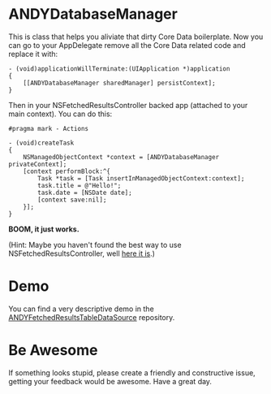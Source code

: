 ANDYDatabaseManager
===================

This is class that helps you aliviate that dirty Core Data boilerplate. Now you can go to your AppDelegate remove all the Core Data related code and replace it with:

``` objc
- (void)applicationWillTerminate:(UIApplication *)application
{
    [[ANDYDatabaseManager sharedManager] persistContext];
}
```

Then in your NSFetchedResultsController backed app (attached to your main context). You can do this:

``` objc
#pragma mark - Actions

- (void)createTask
{
    NSManagedObjectContext *context = [ANDYDatabaseManager privateContext];
    [context performBlock:^{
        Task *task = [Task insertInManagedObjectContext:context];
        task.title = @"Hello!";
        task.date = [NSDate date];
        [context save:nil];
    }];
}
```

**BOOM, it just works.**

(Hint: Maybe you haven't found the best way to use NSFetchedResultsController, well [here it is](https://github.com/NSElvis/ANDYFetchedResultsTableDataSource).)

Demo
====

You can find a very descriptive demo in the [ANDYFetchedResultsTableDataSource](https://github.com/NSElvis/ANDYFetchedResultsTableDataSource) repository.

Be Awesome
==========

If something looks stupid, please create a friendly and constructive issue, getting your feedback would be awesome. Have a great day.
